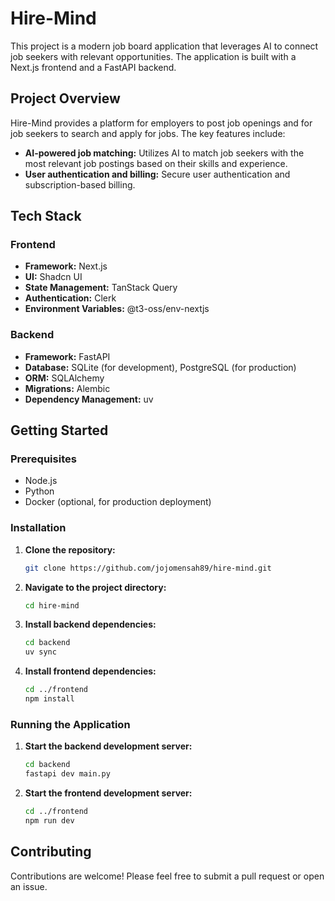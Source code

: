 # Hire-Mind

This project is a modern job board application that leverages AI to connect job seekers with relevant opportunities. The application is built with a Next.js frontend and a FastAPI backend.

## Project Overview

Hire-Mind provides a platform for employers to post job openings and for job seekers to search and apply for jobs. The key features include:

- **AI-powered job matching:** Utilizes AI to match job seekers with the most relevant job postings based on their skills and experience.
- **User authentication and billing:** Secure user authentication and subscription-based billing.

## Tech Stack

### Frontend

- **Framework:** Next.js
- **UI:** Shadcn UI
- **State Management:** TanStack Query
- **Authentication:** Clerk
- **Environment Variables:** @t3-oss/env-nextjs

### Backend

- **Framework:** FastAPI
- **Database:** SQLite (for development), PostgreSQL (for production)
- **ORM:** SQLAlchemy
- **Migrations:** Alembic
- **Dependency Management:** uv

## Getting Started

### Prerequisites

- Node.js
- Python
- Docker (optional, for production deployment)

### Installation

1. **Clone the repository:**
   ```bash
   git clone https://github.com/jojomensah89/hire-mind.git
   ```
2. **Navigate to the project directory:**
   ```bash
   cd hire-mind
   ```
3. **Install backend dependencies:**
   ```bash
   cd backend
   uv sync
   ```
4. **Install frontend dependencies:**
   ```bash
   cd ../frontend
   npm install
   ```

### Running the Application

1. **Start the backend development server:**
   ```bash
   cd backend
   fastapi dev main.py
   ```
2. **Start the frontend development server:**
   ```bash
   cd ../frontend
   npm run dev
   ```

## Contributing

Contributions are welcome! Please feel free to submit a pull request or open an issue.